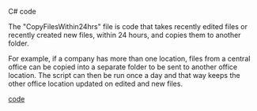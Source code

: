 
C# code 

The "CopyFilesWithin24hrs" file is code that takes recently edited files or recently created new files, within 24 hours, and copies them to  another folder.

For example, if a company has more than one location, files from a central office can be copied into a separate folder to be sent to another office location. The script can then be run once a day and that way keeps the other office location updated on edited and new files. 

[code](./Csharp/CopyFilesWithin24hrs.cs)

